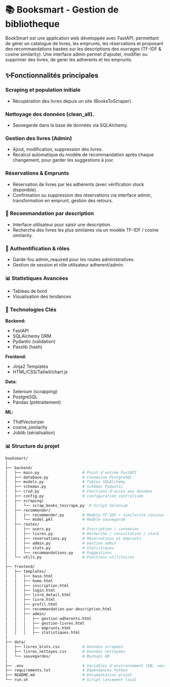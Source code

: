#  📚 Booksmart - Gestion de bibliotheque

BookSmart est une application web développée avec FastAPI, permettant de gérer un catalogue de livres, les emprunts, les réservations et proposant des recommandations basées sur les descriptions des ouvrages (TF-IDF & cosine similarity). Une interface admin permet d'ajouter, modifier ou supprimer des livres, de gerer les adherents et les emprunts.

## ✨Fonctionnalités principales

### Scraping et population initiale
 - Récupération des livres depuis un site (BooksToScraper).

### Nettoyage des données (clean_all).
 - Sauvegarde dans la base de données via SQLAlchemy.

### Gestion des livres (Admin)
 - Ajout, modification, suppression des livres.
 - Recalcul automatique du modèle de recommandation après chaque changement, pour garder les suggestions à jour.

### Réservations & Emprunts
 - Réservation de livres par les adhérents (avec vérification stock disponible).
 - Confirmation ou suppression des réservations via interface admin, transformation en emprunt, gestion des retours.

###  🔮 Recommandation par description
 - Interface utilisateur pour saisir une description.
 - Recherche des livres les plus similaires via un modèle TF-IDF / cosine similarity.

### 🔐 Authentification & rôles
 - Garde-fou admin_required pour les routes administratives.
 - Gestion de session et rôle utilisateur adherent/admin.

### 📊 Statistiques Avancées
 - Tableau de bord
 - Visualisation des tendances

### 🔧 Technologies Clés

**Backend:**
 - FastAPI
 - SQLAlchemy ORM
 - Pydantic (validation)
 - Passlib (hash)

**Frontend:**
 - Jinja2 Templates
 - HTML/CSS/Tailwil/chart.js

**Data:**
 - Selenium (scrapping)
 - PostgreSQL
 - Pandas (prétraitement)

**ML:**
 - TfidfVectorizer
 - cosine_similarity
 - Joblib (sérialisation)


### 📊 Structure du projet

```bash
booksmart/
│
├── backend/
│   ├── main.py                   # Point d'entrée FastAPI
│   ├── database.py               # Connexion PostgreSQL
│   ├── models.py                 # Tables SQLAlchemy
│   ├── schemas.py                # Schémas Pydantic
│   ├── crud.py                   # Fonctions d'accès aux données
│   ├── config.py                 # configuration centralisée
│   ├── scraping/
│   │   └── scrap_books_toscrape.py  # Script Selenium
│   ├── recommender/
│   │   ├── recommender.py        # Modèle TF-IDF + similarité cosinus
│   │   └── model.pkl             # Modèle sauvegardé
│   ├── routes/
│   │   ├── users.py              # Inscription / connexion
│   │   ├── livres.py             # Recherche / consultation / stock
│   │   ├── reservations.py       # Réservations et emprunts
│   │   ├── admin.py              # Gestion admin
│   │   ├── stats.py              # Statistiques
│   │   └── recommandations.py    # Suggestions
│   └── utils.py                  # Fonctions utilitaires
│
├── frontend/
│   ├── templates/
│   │   ├── base.html
│   │   ├── home.html
│   │   ├── inscription.html
│   │   ├── login.html
│   │   ├── livre_detail.html
│   │   ├── livre.html
│   │   ├── profil.html
│   │   ├── recommandation-par-description.html
│   │   ├── admin/
│   │   │   ├── gestion-adherents.html
│   │   │   ├── gestion-livres.html
│   │   │   ├── emprunts.html
│   │   │   ├── statistiques.html
│
├── data/
│   ├── livres_bruts.csv          # Données scrapées
│   ├── livres_nettoyes.csv       # Données nettoyées
│   └── sauvegardes/              # Backups DB
│
├── .env                          # Variables d'environnement (DB, secrets)
├── requirements.txt              # Dépendances Python
├── README.md                     # Documentation projet
└── run.sh                        # Script lancement local